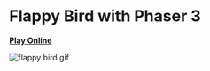 # Flappy Bird with Phaser 3


[**Play Online**](https://geongeorge.github.io/Flappy-Bird-Phaser3/)

![flappy bird gif](https://media.giphy.com/media/JsDxiv9fRAhGW7KQ8E/giphy.gif)
